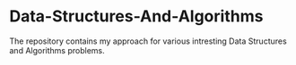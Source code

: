 # Data-Structures-And-Algorithms
The repository contains my approach for various intresting Data Structures and Algorithms problems.
